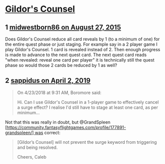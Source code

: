 # [Gildor&#039;s Counsel](https://community.fantasyflightgames.com/topic/186388-gildors-counsel/)

## 1 [midwestborn86 on August 27, 2015](https://community.fantasyflightgames.com/topic/186388-gildors-counsel/?do=findComment&comment=1759446)

Does Gildor's Counsel reduce all card reveals by 1 (to a minimum of one) for the entire quest phase or just staging. For example say in a 2 player game I play Gildor's Counsel. 1 card is revealed instead of 2. Then enough progress is made to advance to the next quest card. The next quest card reads "when revealed: reveal one card per player" it is technically still the quest phase so would those 2 cards be reduced by 1 as well?

## 2 [sappidus on April 2, 2019](https://community.fantasyflightgames.com/topic/186388-gildors-counsel/?do=findComment&comment=3665728)

> On 4/23/2018 at 9:31 AM, Boromore said:
> 
> Hi. Can I use Gildor's Counsel in a 1-player game to effectively cancel a surge effect? I realise I'd still have to stage at least one card, as per minimum...

Not that this was really in doubt, but @GrandSpleen [https://community.fantasyflightgames.com/profile/177891-grandspleen/] was correct:



> [Gildor’s Counsel] will not prevent the surge keyword from triggering and being resolved.
> 
> Cheers, Caleb



